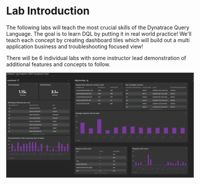 # Lab Introduction

The following labs will teach the most crucial skills of the Dynatrace Query Language. The goal is to learn DQL by putting it in real world practice! We'll teach each concept by creating dashboard tiles which will build out a multi application business and troubleshooting focused view!

There will be 6 individual labs with some instructor lead demonstration of additional features and concepts to follow. 



![Final Dashboard](../../assets/images/FinalDashboard.png)